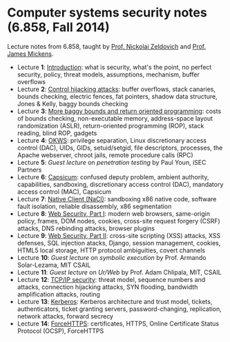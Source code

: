 Computer systems security notes (6.858, Fall 2014)
==================================================

Lecture notes from 6.858, taught by [Prof. Nickolai Zeldovich](http://people.csail.mit.edu/nickolai/) and [Prof. James Mickens](http://research.microsoft.com/en-us/people/mickens/).

 * Lecture **1**: [Introduction](l01-intro.html): what is security, what's the point, no perfect security, policy, threat models, assumptions, mechanism, buffer overflows
 * Lecture **2**: [Control hijacking attacks](l02-baggy.html): buffer overflows, stack canaries, bounds checking, electric fences, fat pointers, shadow data structure, Jones & Kelly, baggy bounds checking
 * Lecture **3**: [More baggy bounds and return oriented programming](l03-brop.html): costs of bounds checking, non-executable memory, address-space layout randomization (ASLR), return-oriented programming (ROP), stack reading, blind ROP, gadgets
 * Lecture **4**: [OKWS](l04-okws.html): privilege separation, Linux discretionary access control (DAC), UIDs, GIDs, setuid/setgid, file descriptors, processes, the Apache webserver, chroot jails, remote procedure calls (RPC)
 * Lecture **5**: _Guest lecture_ on _penetration testing_ by Paul Youn, iSEC Partners
 * Lecture **6**: [Capsicum](l06-capsicum.html): confused deputy problem, ambient authority, capabilities, sandboxing, discretionary access control (DAC), mandatory access control (MAC), Capsicum
 * Lecture **7**: [Native Client (NaCl)](l07-nacl.html): sandboxing x86 native code, software fault isolation, reliable disassembly, x86 segmentation
 * Lecture **8**: [Web Security, Part I](l08-web-security.html): modern web browsers, same-origin policy, frames, DOM nodes, cookies, cross-site request forgery (CSRF) attacks, DNS rebinding attacks, browser plugins
 * Lecture **9**: [Web Security, Part II](l09-web-defenses.html): cross-site scripting (XSS) attacks, XSS defenses, SQL injection atacks, Django, session management, cookies, HTML5 local storage, HTTP protocol ambiguities, covert channels
 * Lecture **10**: _Guest lecture_ on _symbolic execution_ by Prof. Armando Solar-Lezama, MIT CSAIL
 * Lecture **11**: _Guest lecture_ on _Ur/Web_ by Prof. Adam Chlipala, MIT, CSAIL
 * Lecture **12**: [TCP/IP security](l12-tcpip.html): threat model, sequence numbers and attacks, connection hijacking attacks, SYN flooding, bandwidth amplification attacks, routing
 * Lecture **13**: [Kerberos](l13-kerberos.html): Kerberos architecture and trust model, tickets, authenticators, ticket granting servers, password-changing, replication, network attacks, forward secrecy
 * Lecture **14**: [ForceHTTPS](l14-forcehttps.html): certificates, HTTPS, Online Certificate Status Protocol (OCSP), ForceHTTPS

<!--
 * Lecture **15**: _Guest lecture_ on _medical software_ by Prof. Kevin Fu, U. Michigan
 * Lecture **16**: [Timing attacks](l16-timing-attacks.html): timing attacks
 * Lecture **17**: [User authentication](l17-authentication.html): what you have, what you know, what you are
 * Lecture **18**: [Private browsing](l18-priv-browsing.html): private browsing modes
 * Lecture **19**: _Guest lecture_ on _Tor_ by Nick Mathewson, Tor Project
   + 6.858 notes from 2012 on [Anonymous communication](l19-tor.html): Tor
 * Lecture **20**: [Mobile phone security](l20-android.html): Android
 * Lecture **21**: [Information flow tracking](l21-taintdroid.html): TaintDroid
 * Lecture **22**: _Guest lecture_ on _MIT's IS&T_ by Mark Silis and David LaPorte
 * Lecture **23**: [Security economics](l23-click-trajectories.html): spam value chain
-->
